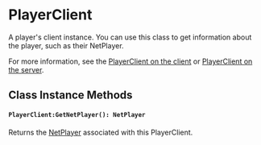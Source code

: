 # PlayerClient

A player's client instance. You can use this class to get information about the player, such as their NetPlayer.

For more information, see the [PlayerClient on the client](/client-api/playerclient) or [PlayerClient on the server](/server-api/playerclient).


## Class Instance Methods

#### `PlayerClient:GetNetPlayer(): NetPlayer`

Returns the [NetPlayer](/client-api/netplayer) associated with this PlayerClient.